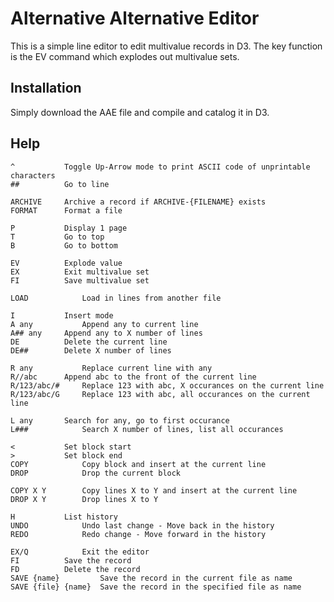 # Alternative Alternative Editor

This is a simple line editor to edit multivalue records in D3. The key function
is the EV command which explodes out multivalue sets.

## Installation

Simply download the AAE file and compile and catalog it in D3.

## Help

```
^           Toggle Up-Arrow mode to print ASCII code of unprintable characters
##			Go to line

ARCHIVE     Archive a record if ARCHIVE-{FILENAME} exists
FORMAT      Format a file

P			Display 1 page
T 			Go to top
B 			Go to bottom

EV 			Explode value
EX			Exit multivalue set
FI			Save multivalue set

LOAD 			Load in lines from another file

I 			Insert mode
A any			Append any to current line
A## any		Append any to X number of lines
DE 			Delete the current line
DE##  		Delete X number of lines

R any			Replace current line with any
R//abc		Append abc to the front of the current line
R/123/abc/# 	Replace 123 with abc, X occurances on the current line
R/123/abc/G 	Replace 123 with abc, all occurances on the current line

L any 		Search for any, go to first occurance
L###			Search X number of lines, list all occurances

<			Set block start
>			Set block end
COPY			Copy block and insert at the current line
DROP			Drop the current block

COPY X Y 		Copy lines X to Y and insert at the current line
DROP X Y		Drop lines X to Y

H 			List history
UNDO 			Undo last change - Move back in the history
REDO			Redo change - Move forward in the history

EX/Q 			Exit the editor
FI 			Save the record
FD 			Delete the record
SAVE {name} 		Save the record in the current file as name
SAVE {file} {name}	Save the record in the specified file as name
```
